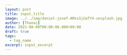 ```yaml
---
layout: post
title: input_title
image: ../../img/daniel-josef-AMssSjUaTY4-unsplash.jpg
author: [Thanai]
date: 2021-00-00T00:00:00.000+09:00
draft: true
tags:
  - tag_name
excerpt: input_excerpt
---
```

